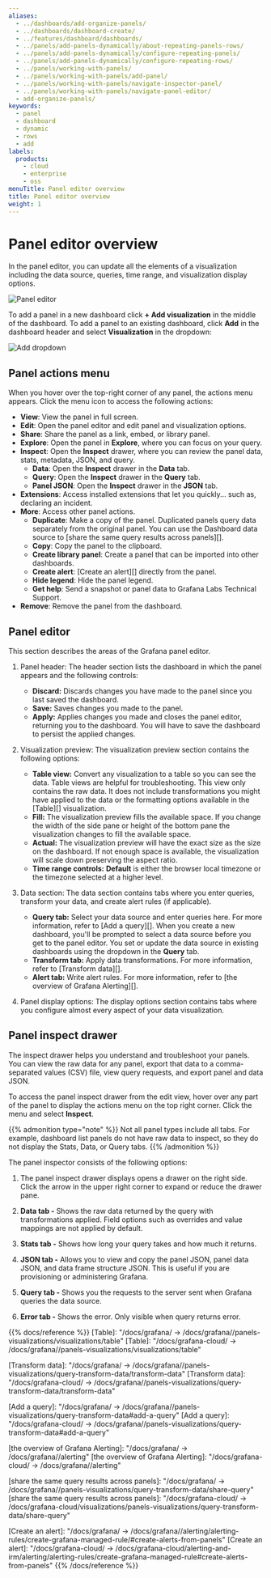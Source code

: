 ```yaml
---
aliases:
  - ../dashboards/add-organize-panels/
  - ../dashboards/dashboard-create/
  - ../features/dashboard/dashboards/
  - ../panels/add-panels-dynamically/about-repeating-panels-rows/
  - ../panels/add-panels-dynamically/configure-repeating-panels/
  - ../panels/add-panels-dynamically/configure-repeating-rows/
  - ../panels/working-with-panels/
  - ../panels/working-with-panels/add-panel/
  - ../panels/working-with-panels/navigate-inspector-panel/
  - ../panels/working-with-panels/navigate-panel-editor/
  - add-organize-panels/
keywords:
  - panel
  - dashboard
  - dynamic
  - rows
  - add
labels:
  products:
    - cloud
    - enterprise
    - oss
menuTitle: Panel editor overview
title: Panel editor overview
weight: 1
---
```


# Panel editor overview

In the panel editor, you can update all the elements of a visualization including the data source, queries, time range, and visualization display options.

![Panel editor](/media/docs/grafana/panels-visualizations/screenshot-panel-editor-view.png)

To add a panel in a new dashboard click **+ Add visualization** in the middle of the dashboard. To add a panel to an existing dashboard, click **Add** in the dashboard header and select **Visualization** in the dropdown:

![Add dropdown](/media/docs/grafana/dashboards/screenshot-add-dropdown-10.0.png)

## Panel actions menu

When you hover over the top-right corner of any panel, the actions menu appears. Click the menu icon to access the following actions:

- **View**: View the panel in full screen.
- **Edit**: Open the panel editor and edit panel and visualization options.
- **Share**: Share the panel as a link, embed, or library panel.
- **Explore**: Open the panel in **Explore**, where you can focus on your query.
- **Inspect**: Open the **Inspect** drawer, where you can review the panel data, stats, metadata, JSON, and query.
  - **Data**: Open the **Inspect** drawer in the **Data** tab.
  - **Query**: Open the **Inspect** drawer in the **Query** tab.
  - **Panel JSON**: Open the **Inspect** drawer in the **JSON** tab.
- **Extensions**: Access installed extensions that let you quickly... such as, declaring an incident.
- **More**: Access other panel actions.
  - **Duplicate**: Make a copy of the panel. Duplicated panels query data separately from the original panel. You can use the Dashboard data source to [share the same query results across panels][].
  - **Copy**: Copy the panel to the clipboard.
  - **Create library panel**: Create a panel that can be imported into other dashboards.
  - **Create alert**: [Create an alert][] directly from the panel.
  - **Hide legend**: Hide the panel legend.
  - **Get help**: Send a snapshot or panel data to Grafana Labs Technical Support.
- **Remove**: Remove the panel from the dashboard.

## Panel editor

This section describes the areas of the Grafana panel editor.

1. Panel header: The header section lists the dashboard in which the panel appears and the following controls:

   - **Discard:** Discards changes you have made to the panel since you last saved the dashboard.
   - **Save:** Saves changes you made to the panel.
   - **Apply:** Applies changes you made and closes the panel editor, returning you to the dashboard. You will have to save the dashboard to persist the applied changes.

1. Visualization preview: The visualization preview section contains the following options:

   - **Table view:** Convert any visualization to a table so you can see the data. Table views are helpful for troubleshooting. This view only contains the raw data. It does not include transformations you might have applied to the data or the formatting options available in the [Table][] visualization.
   - **Fill:** The visualization preview fills the available space. If you change the width of the side pane or height of the bottom pane the visualization changes to fill the available space.
   - **Actual:** The visualization preview will have the exact size as the size on the dashboard. If not enough space is available, the visualization will scale down preserving the aspect ratio.
   - **Time range controls:** **Default** is either the browser local timezone or the timezone selected at a higher level.

1. Data section: The data section contains tabs where you enter queries, transform your data, and create alert rules (if applicable).

   - **Query tab:** Select your data source and enter queries here. For more information, refer to [Add a query][]. When you create a new dashboard, you'll be prompted to select a data source before you get to the panel editor. You set or update the data source in existing dashboards using the dropdown in the **Query** tab.
   - **Transform tab:** Apply data transformations. For more information, refer to [Transform data][].
   - **Alert tab:** Write alert rules. For more information, refer to [the overview of Grafana Alerting][].

1. Panel display options: The display options section contains tabs where you configure almost every aspect of your data visualization.

## Panel inspect drawer

The inspect drawer helps you understand and troubleshoot your panels. You can view the raw data for any panel, export that data to a comma-separated values (CSV) file, view query requests, and export panel and data JSON.

To access the panel inspect drawer from the edit view, hover over any part of the panel to display the actions menu on the top right corner. Click the menu and select **Inspect**.

{{% admonition type="note" %}}
Not all panel types include all tabs. For example, dashboard list panels do not have raw data to inspect, so they do not display the Stats, Data, or Query tabs.
{{% /admonition %}}

The panel inspector consists of the following options:

1. The panel inspect drawer displays opens a drawer on the right side. Click the arrow in the upper right corner to expand or reduce the drawer pane.

1. **Data tab -** Shows the raw data returned by the query with transformations applied. Field options such as overrides and value mappings are not applied by default.

1. **Stats tab -** Shows how long your query takes and how much it returns.

1. **JSON tab -** Allows you to view and copy the panel JSON, panel data JSON, and data frame structure JSON. This is useful if you are provisioning or administering Grafana.

1. **Query tab -** Shows you the requests to the server sent when Grafana queries the data source.

1. **Error tab -** Shows the error. Only visible when query returns error.

{{% docs/reference %}}
[Table]: "/docs/grafana/ -> /docs/grafana/<GRAFANA VERSION>/panels-visualizations/visualizations/table"
[Table]: "/docs/grafana-cloud/ -> /docs/grafana/<GRAFANA VERSION>/panels-visualizations/visualizations/table"

[Transform data]: "/docs/grafana/ -> /docs/grafana/<GRAFANA VERSION>/panels-visualizations/query-transform-data/transform-data"
[Transform data]: "/docs/grafana-cloud/ -> /docs/grafana/<GRAFANA VERSION>/panels-visualizations/query-transform-data/transform-data"

[Add a query]: "/docs/grafana/ -> /docs/grafana/<GRAFANA VERSION>/panels-visualizations/query-transform-data#add-a-query"
[Add a query]: "/docs/grafana-cloud/ -> /docs/grafana/<GRAFANA VERSION>/panels-visualizations/query-transform-data#add-a-query"

[the overview of Grafana Alerting]: "/docs/grafana/ -> /docs/grafana/<GRAFANA VERSION>/alerting"
[the overview of Grafana Alerting]: "/docs/grafana-cloud/ -> /docs/grafana/<GRAFANA VERSION>/alerting"

[share the same query results across panels]: "/docs/grafana/ -> /docs/grafana/<GRAFANA VERSION>/panels-visualizations/query-transform-data/share-query"
[share the same query results across panels]: "/docs/grafana-cloud/ -> /docs/grafana-cloud/visualizations/panels-visualizations/query-transform-data/share-query"

[Create an alert]: "/docs/grafana/ -> /docs/grafana/<GRAFANA VERSION>/alerting/alerting-rules/create-grafana-managed-rule/#create-alerts-from-panels"
[Create an alert]: "/docs/grafana-cloud/ -> /docs/grafana-cloud/alerting-and-irm/alerting/alerting-rules/create-grafana-managed-rule#create-alerts-from-panels"
{{% /docs/reference %}}
